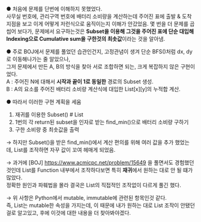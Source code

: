 ● 처음에 문제를 단번에 이해하지 못했었다.  
사무실 번호에, 관리구역 번호에 배터리 소비량을 계산하는데 주어진 표에 출발 & 도착 지점을 보고 이게 어떻게 저런식으로 움직이는지 이해가 안갔었음. 
몇 번을 더 문제를 곱씹어 보다가, 문제에서 요구하는것은 **Subset을 이용해 그것을 주어진 표에 단순 대입해 Indexing으로 Cumulative sum을 구한것의 최솟값**이라는 것을 알아냄.  

● 주로 BOJ에서 문제를 풀었던 습관인건지, 고정관념이 생겨 단순 BFS()처럼 dx, dy로 이동해나가는 줄 알았으나,  
그저 문제에서 만든 A, B의 방식을 찾아 서로 조합하면 되는, 크게 복잡하지 않은 구현이었다.  
A : 주어진 N에 대해서 **시작과 끝이 1로 동일한** 경로의 Subset 생성.  
B : A의 요소를 주어진 배터리 소비량 계산식에 대입한 List[x][y]의 누적합 계산.  

● 따라서 이러한 구현 계획을 세움  
  1. 재귀를 이용한 Subset()  # List  
  2. 1번의 각 return된 subset을 인자로 받는 find_min()으로 배터리 소비량 구하기  
  3. 구한 소비량 중 최솟값을 출력  
    
→ 하지만 Subset()을 받은 find_min()에서 계산 편의를 위해 여러 값을 추가 했었는데, List를 조작하면 자꾸 값이 꼬여 헤매게 되었음.  

→ 과거에 [BOJ] https://www.acmicpc.net/problem/15649 을 풀면서도 경험했던 것인데 List를 Function 내부에서 조작하다보면 특히 **재귀**에서 원하는 대로 안 될 떄가 많았다.  
정확한 원인과 파훼법을 몰라 결국은 List의 직접적인 조작없이 다르게 풀긴 했다.  

→ 위 사항은 Python에서 mutable, immutable에 관련된 항목인것 같다.  
즉, List는 mutable한 속성을 가지는데, 이 때문에 내가 원하는 대로 List 조작이 안됐던걸로 알고있고, 후에 이것에 대한 내용을 더 찾아봐야겠다.    


